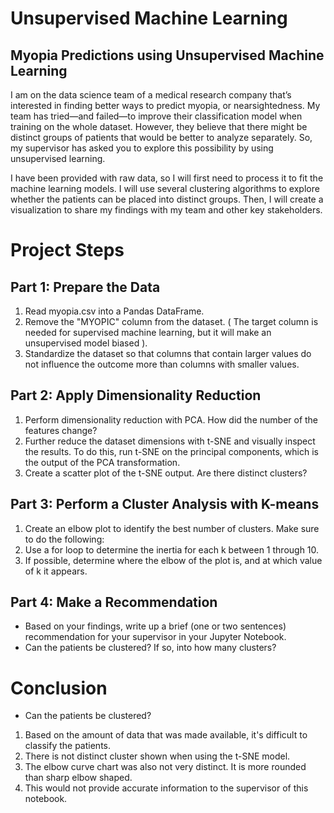 # Unsupervised Machine Learning

## Myopia Predictions using Unsupervised Machine Learning

I am on the data science team of a medical research company that’s interested in finding better ways to predict myopia, or nearsightedness. 
My team has tried—and failed—to improve their classification model when training on the whole dataset. 
However, they believe that there might be distinct groups of patients that would be better to analyze separately. 
So, my supervisor has asked you to explore this possibility by using unsupervised learning.

I have been provided with raw data, so I will first need to process it to fit the machine learning models. 
I will use several clustering algorithms to explore whether the patients can be placed into distinct groups. 
Then, I will create a visualization to share my findings with my team and other key stakeholders.

# Project Steps

## Part 1: Prepare the Data
1. Read myopia.csv into a Pandas DataFrame.
2. Remove the "MYOPIC" column from the dataset. ( The target column is needed for supervised machine learning, but it will make an unsupervised model biased ).
4. Standardize the dataset so that columns that contain larger values do not influence the outcome more than columns with smaller values.

## Part 2: Apply Dimensionality Reduction
1. Perform dimensionality reduction with PCA. How did the number of the features change?
2. Further reduce the dataset dimensions with t-SNE and visually inspect the results. To do this, run t-SNE on the principal components, which is the output of the PCA transformation.
3. Create a scatter plot of the t-SNE output. Are there distinct clusters?

## Part 3: Perform a Cluster Analysis with K-means
1. Create an elbow plot to identify the best number of clusters. Make sure to do the following:
2. Use a for loop to determine the inertia for each k between 1 through 10.
3. If possible, determine where the elbow of the plot is, and at which value of k it appears.

## Part 4: Make a Recommendation
* Based on your findings, write up a brief (one or two sentences) recommendation for your supervisor in your Jupyter Notebook. 
* Can the patients be clustered? If so, into how many clusters?

# Conclusion
* Can the patients be clustered?
1. Based on the amount of data that was made available, it's difficult to classify the patients.
2. There is not distinct cluster shown when using the t-SNE model.
3. The elbow curve chart was also not very distinct. It is more rounded than sharp elbow shaped.
4. This would not provide accurate information to the supervisor of this notebook.
